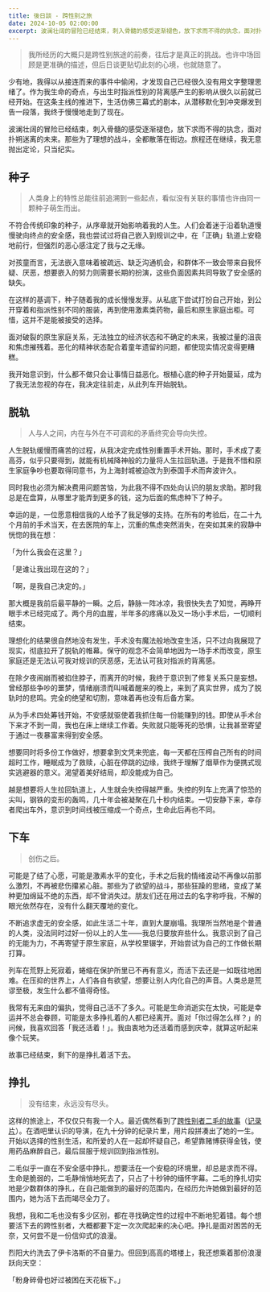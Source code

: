 ```yaml
---
title: 後日談 - 跨性别之旅
date: 2024-10-05 02:00:00
excerpt: 波澜壮阔的冒险已经结束，刺入骨髓的感受逐渐褪色，放下求而不得的执念，面对扑朔迷离的未来。那些为了理想的战斗，全都散落在街边。旅程还在继续，我无意抛出定论，只当纪实。
---
```


> 我所经历的大概只是跨性别旅途的前奏，往后才是真正的挑战。也许中场回顾是更准确的描述，但后日谈更贴切此刻的心境，也就随意了。

少有地，我得以从接连而来的事件中偷闲，才发现自己已经很久没有用文字整理思绪了。作为我生命的奇点，与出生时指派性别的背离感产生的影响从很久以前就已经开始。在这条主线的推进下，生活仿佛三幕式的剧本，从潜移默化到冲突爆发到告一段落，我终于慢慢地走到了现在。

波澜壮阔的冒险已经结束，刺入骨髓的感受逐渐褪色，放下求而不得的执念，面对扑朔迷离的未来。那些为了理想的战斗，全都散落在街边。旅程还在继续，我无意抛出定论，只当纪实。

## 种子

> 人类身上的特性总能往前追溯到一些起点，看似没有关联的事情也许由同一颗种子萌生而出。

不符合传统印象的种子，从序章就开始影响着我的人生。人们会着迷于沿着轨道慢慢驶向终点的安全感，我也尝试过将自己嵌入到规训之中，在「正确」轨道上安稳地前行，但强烈的恶心感注定了我与之无缘。

对孩童而言，无法嵌入意味着被疏远、缺乏沟通机会，和群体不一致会带来自我怀疑、厌恶，想要嵌入的努力则需要长期的扮演，这些负面因素共同导致了安全感的缺失。

在这样的基调下，种子随着我的成长慢慢发芽。从私底下尝试打扮自己开始，到公开穿着和指派性别不同的服装，再到使用激素类药物，最后和原生家庭出柜。可惜，这并不是能被接受的选择。

面对破裂的原生家庭关系，无法独立的经济状态和不确定的未来，我被过量的沮丧和焦虑摧残着。恶化的精神状态配合着童年遗留的问题，都使现实情况变得更糟糕。

我开始意识到，什么都不做只会让事情日益恶化。根植心底的种子开始蔓延，成为了我无法忽视的存在，我决定往前走，从此列车开始脱轨。

## 脱轨

> 人与人之间，内在与外在不可调和的矛盾终究会导向失控。

人生脱轨缓慢而痛苦的过程，从我决定完成性别重置手术开始。那时，手术成了麦高芬，似乎只要得到，就能有机械降神般的力量将人生拉回轨道。于是我不惜和原生家庭争吵也要取得同意书，为上海封城被迫改为到泰国手术而奔波许久。

同时我也必须为解决费用问题苦恼，为此我不得不四处向认识的朋友求助。那时我总是在盘算，从哪里才能弄到更多的钱，这为后面的焦虑种下了种子。

幸运的是，一位愿意相信我的人给予了我足够的支持。在所有的考验后，在二十九个月前的手术当天，在去医院的车上，沉重的焦虑突然消失，在突如其来的寂静中恍惚的我在想：

「为什么我会在这里？」

「是谁让我出现在这的？」

「啊，是我自己决定的。」

那大概是我前后最平静的一瞬。之后，静脉一阵冰凉，我很快失去了知觉，再睁开眼手术已经完成了。两个月的血腥，半年多的疼痛以及又一场小手术后，一切顺利结束。

理想化的结果很自然地没有发生，手术没有魔法般地改变生活，只不过向我展现了现实，彻底拉开了脱轨的帷幕。保守的观念不会简单地因为一场手术而改变，原生家庭还是无法认可我对规训的厌恶感，无法认可我对指派的背离感。

在除夕夜闹崩而被掐住脖子，而离开的时候，我终于意识到了修复关系只是妄想。曾经那些争吵的噩梦，情绪崩溃而叫喊着醒来的晚上，来到了真实世界，成为了脱轨时的悲鸣。完全的绝望和切割，意味着再也没有后备方案。

从为手术四处筹钱开始，不安感就驱使着我抓住每一份能赚到的钱。即使从手术台下来才不到一周，我也在床上继续工作着。失败就只能等死的恐惧，让我甚至寄望于通过一夜暴富来得到安全感。

想要同时将多份工作做好，想要拿到文凭来兜底，每一天都在压榨自己所有的时间超时工作，睡眠成为了救赎，心脏在停跳的边缘，我终于理解了烟草作为便携式现实逃避器的意义。渴望着美好结局，却没能成为自己。

越是想要将人生拉回轨道上，人生就会失控得越严重。失控的列车上充满了惊恐的尖叫，钢铁的变形的轰鸣，几十年会被凝聚在几十秒内结束。一切安静下来，幸存者爬出车外，意识到时间线被压缩成一个奇点，生命此后再也不同。

## 下车

> 创伤之后。

可能是了结了心愿，可能是激素水平的变化，手术之后我的情绪波动不再像以前那么激烈，不再被悲伤攥紧心脏。那些为了欲望的战斗，那些狂躁的思绪，变成了某种更加绵延不绝的东西，却不曾消失过。朋友们还在用过去的名字称呼我，不解的眼光依然存在，没有什么翻天覆地的变化。

不断追求虚无的安全感，如此生活二十年，直到大厦崩塌。我理所当然地是个普通的人类，没法同时过好一份以上的人生——我总归要放弃些什么。我意识到了自己的无能为力，不再寄望于原生家庭，从学校里辍学，开始尝试为自己的工作做长期打算。

列车在荒野上死寂着，蜷缩在保护所里已不再有意义，而活下去还是一如既往地困难。在压抑的世界上，人们各自有欲望，想要让别人内化自己的声音。人类总是荒谬至极，发生什么都不值得奇怪。

我常有无来由的偏执，觉得自己活不了多久。可能是生命消逝实在太快，可能是幸运并不总会眷顾，可能是太多挣扎着的人都已经离开。面对「你过得怎么样？」的问候，我喜欢回答「我还活着！」。我由衷地为还活着而感到庆幸，就算这听起来像个玩笑。

故事已经结束，剩下的是挣扎着活下去。

## 挣扎

> 没有结束，永远没有尽头。

这样的旅途上，不仅仅只有我一个人。最近偶然看到了[跨性别者二毛的故事](https://www.youtube.com/watch?v=2gG210QLWdY)（[记录片](https://www.youtube.com/watch?v=u-VaYAzZJT0)）。在酒吧里认识的导演，在九十分钟的纪录片里，用片段拼凑出了她的一生。开始以选择的性别生活，和所爱的人在一起却怀疑自己，希望靠赌博获得金钱，使用药品麻醉自己，最后屈服于规训回到指派性别。

二毛似乎一直在不安全感中挣扎，想要活在一个安稳的环境里，却总是求而不得。生命是脆弱的，二毛静悄悄地死去了，只占了十秒钟的缅怀字幕。二毛的挣扎切实地是少数群体的挣扎，在自己能做到的最好的范围内，在经历允许她做到最好的范围内，她为活下去而竭尽全力了。

我想，我和二毛也没有多少区别，都在寻找确定性的过程中不断地犯着错。每个想要活下去的跨性别者，大概都要下定一次次爬起来的决心吧。挣扎是面对困苦的无奈，又何尝不是一份信仰式的浪漫。

烈阳大约洗去了伊卡洛斯的不自量力。但回到高高的塔楼上，我还想乘着那份浪漫跃向天空：

「粉身碎骨也好过被困在天花板下。」
